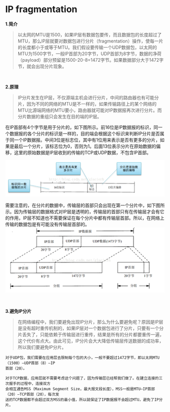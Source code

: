 # IP fragmentation

**1.简介**

>以太网的MTU是1500，如果IP层有数据包要传，而且数据包的长度超过了MTU，那么IP层就要对数据包进行分片（fragmentation）操作，使每一片的长度都小于或等于MTU。我们假设要传输一个UDP数据包，以太网的MTU为1500字节，一般IP首部为20字节，UDP首部为8字节，数据的净荷（payload）部分预留是1500-20-8=1472字节。如果数据部分大于1472字节，就会出现分片现象。

<br>

**2.原理**

>IP分片发生在IP层，不仅源端主机会进行分片，中间的路由器也有可能分片，因为不同的网络的MTU是不一样的，如果传输路径上的某个网络的MTU比源端网络的MTU要小，路由器就可能对IP数据报再次进行分片。而分片数据的重组只会发生在目的端的IP层。

在IP首部有4个字节是用于分片的，如下图所示。前16位是IP数据报的标识，同一个数据报的各个分片的标识是一样的，目的端会根据这个标识来判断IP分片是否属于同一个IP数据报。中间3位是标志位，其中有1位用来表示是否有更多的分片，如果是最后一个分片，该标志位为0，否则为1。后面13位表示分片在原始数据的偏移，这里的原始数据是IP层收到的传输的TCP或UDP数据，不包含IP首部。

![](../images/66.png)

需要注意的，在分片的数据中，传输层的首部只会出现在第一个分片中，如下图所示。因为传输层的数据格式对IP层是透明的，传输层的首部只有在传输层才会有它的作用，IP层不知道也不需要保证在每个分片中都有传输层首部。所以，在网络上传输的数据包是有可能没有传输层首部的。
![](../images/67.png)

<br>

**3.避免IP分片**

>在网络编程中，我们要避免出现IP分片，那么为什么要避免呢？原因是IP层是没有超时重传机制的，如果IP层对一个数据包进行了分片，只要有一个分片丢失了，只能依赖于传输层进行重传，结果是所有的分片都要重传一遍，这个代价有点大。由此可见，IP分片会大大降低传输层传送数据的成功率，所以我们要避免IP分片。

```
对于UDP包，我们需要在应用层去限制每个包的大小，一般不要超过1472字节，即以太网MTU（1500）—UDP首部（8）—IP
首部（20）。
```

```
对于TCP数据，应用层就不需要考虑这个问题了，因为传输层已经帮我们做了。在建立连接的三次握手的过程中，连接双方
会相互通告MSS（Maximum Segment Size，最大报文段长度），MSS一般是MTU—IP首部（20）—TCP首部（20），每次发
送的TCP数据都不会超过双方MSS的最小值，所以就保证了IP数据报不会超过MTU，避免了IP分片。
```